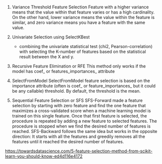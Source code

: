1. Variance Threshold Feature Selection
    Feature with a higher variance means that the value within that feature varies or has a high cardinality. On the other hand, lower variance means the value within the feature is similar, and zero variance means you have a feature with the same value.

2. Univariate Selection using SelectKBest
    - combining the univariate statistical test (chi2, Pearson-correlation) with selecting the K-number of features based on the statistical result between the X and y.
3. Recursive Feature Elimination or RFE
    This method only works if the model has coef_ or features_importances_ attribute
4. SelectFromModel
    SelectFromModel feature selection is based on the importance attribute (often is coef_ or feature_importances_ but it could be any callable) threshold. By default, the threshold is the mean.
5. Sequential Feature Selection or SFS
    SFS-Forward made a feature selection by starting with zero feature and find the one feature that maximizes a cross-validated score when a machine learning model is trained on this single feature. Once that first feature is selected, the procedure is repeated by adding a new feature to selected features. The procedure is stopped when we find the desired number of features is reached.
    SFS-Backward follows the same idea but works in the opposite direction: It starts with all the features and greedily removes all the features until it reached the desired number of features.

https://towardsdatascience.com/5-feature-selection-method-from-scikit-learn-you-should-know-ed4d116e4172